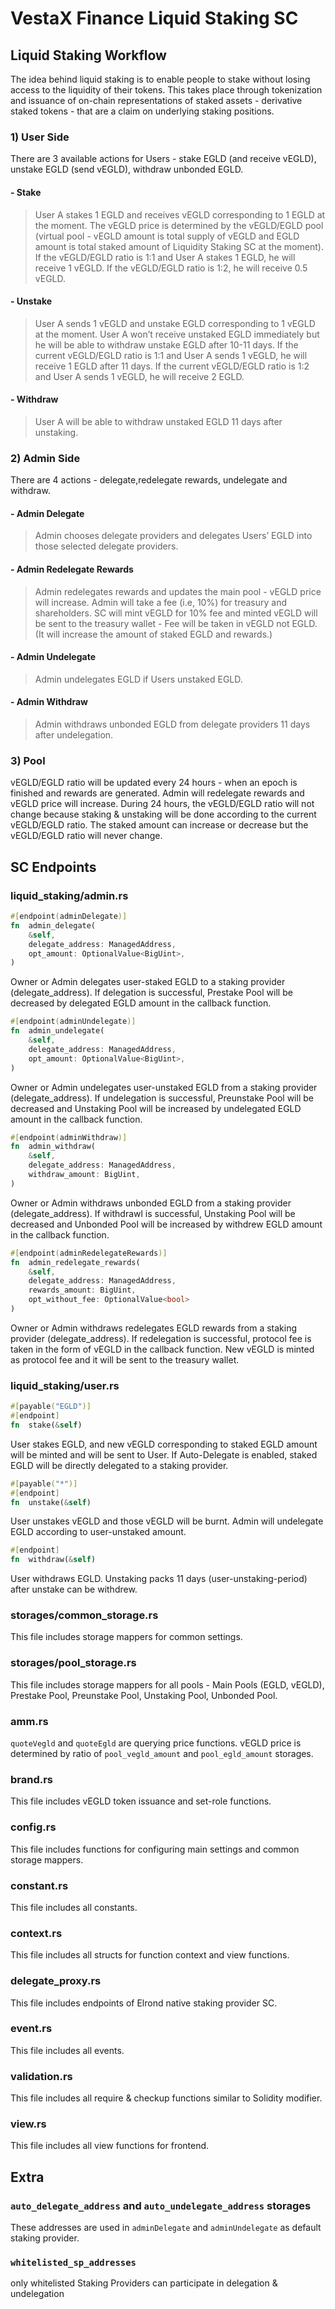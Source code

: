 # VestaX Finance Liquid Staking SC


## Liquid Staking Workflow

The idea behind liquid staking is to enable people to stake without losing access to the liquidity of their tokens. This takes place through tokenization and issuance of on-chain representations of staked assets - derivative staked tokens - that are a claim on underlying staking positions.

### 1) User Side

There are 3 available actions for Users - stake EGLD (and receive vEGLD), unstake EGLD (send vEGLD), withdraw unbonded EGLD.

#### - Stake

> User A stakes 1 EGLD and receives vEGLD corresponding to 1 EGLD at the moment.
The vEGLD price is determined by the vEGLD/EGLD pool (virtual pool - vEGLD amount is total supply of vEGLD and EGLD amount is total staked amount of Liquidity Staking SC at the moment).
If the vEGLD/EGLD ratio is 1:1 and User A stakes 1 EGLD, he will receive 1 vEGLD. If the vEGLD/EGLD ratio is 1:2, he will receive 0.5 vEGLD.

#### - Unstake

> User A sends 1 vEGLD and unstake EGLD corresponding to 1 vEGLD at the moment. User A won’t receive unstaked EGLD immediately but he will be able to withdraw unstake EGLD after 10-11 days.
If the current vEGLD/EGLD ratio is 1:1 and User A sends 1 vEGLD, he will receive 1 EGLD after 11 days. If the current vEGLD/EGLD ratio is 1:2 and User A sends 1 vEGLD, he will receive 2 EGLD.

#### - Withdraw

> User A will be able to withdraw unstaked EGLD 11 days after unstaking.


### 2) Admin Side

There are 4 actions - delegate,redelegate rewards, undelegate and withdraw.

#### - Admin Delegate

> Admin chooses delegate providers and delegates Users’ EGLD into those selected delegate providers.

#### - Admin Redelegate Rewards

> Admin redelegates rewards and updates the main pool - vEGLD price will increase. Admin will take a fee (i.e, 10%)  for treasury and shareholders.
SC will mint vEGLD for 10% fee and minted vEGLD will be sent to the treasury wallet - Fee will be taken in vEGLD not EGLD. (It will increase the amount of staked EGLD and rewards.)


#### - Admin Undelegate

> Admin undelegates EGLD if Users unstaked EGLD.

#### - Admin Withdraw

> Admin withdraws unbonded EGLD from delegate providers 11 days after undelegation.

### 3) Pool

vEGLD/EGLD ratio will be updated every 24 hours - when an epoch is finished and rewards are generated. Admin will redelegate rewards and vEGLD price will increase.
During 24 hours, the vEGLD/EGLD ratio will not change because staking & unstaking will be done according to the current vEGLD/EGLD ratio. The staked amount can increase or decrease but the vEGLD/EGLD ratio will never change.



## SC Endpoints

### liquid_staking/admin.rs

```rust
#[endpoint(adminDelegate)]
fn  admin_delegate(
	&self,
	delegate_address: ManagedAddress,
	opt_amount: OptionalValue<BigUint>,
)
```

Owner or Admin delegates user-staked EGLD to a staking provider (delegate_address).
If delegation is successful, Prestake Pool will be decreased by delegated EGLD amount in the callback function.

```rust
#[endpoint(adminUndelegate)]
fn  admin_undelegate(
	&self,
	delegate_address: ManagedAddress,
	opt_amount: OptionalValue<BigUint>,
)
```

Owner or Admin undelegates user-unstaked EGLD from a staking provider (delegate_address).
If undelegation is successful, Preunstake Pool will be decreased and Unstaking Pool will be increased by undelegated EGLD amount in the callback function.

```rust
#[endpoint(adminWithdraw)]
fn  admin_withdraw(
	&self,
	delegate_address: ManagedAddress,
	withdraw_amount: BigUint,
)
```

Owner or Admin withdraws unbonded EGLD from a staking provider (delegate_address).
If withdrawl is successful, Unstaking Pool will be decreased and Unbonded Pool will be increased by withdrew EGLD amount in the callback function.

```rust
#[endpoint(adminRedelegateRewards)]
fn  admin_redelegate_rewards(
	&self,
	delegate_address: ManagedAddress,
	rewards_amount: BigUint,
	opt_without_fee: OptionalValue<bool>
)
```

Owner or Admin withdraws redelegates EGLD rewards from a staking provider (delegate_address).
If redelegation is successful, protocol fee is taken in the form of vEGLD in the callback function. New vEGLD is minted as protocol fee and it will be sent to the treasury wallet.

### liquid_staking/user.rs

```rust
#[payable("EGLD")]
#[endpoint]
fn  stake(&self)
```

User stakes EGLD, and new vEGLD corresponding to staked EGLD amount will be minted and will be sent to User.
If Auto-Delegate is enabled, staked EGLD will be directly delegated to a staking provider.

```rust
#[payable("*")]
#[endpoint]
fn  unstake(&self)
```

User unstakes vEGLD and those vEGLD will be burnt.
Admin will undelegate EGLD according to user-unstaked amount.

```rust
#[endpoint]
fn  withdraw(&self)
```

User withdraws EGLD. Unstaking packs 11 days (user-unstaking-period) after unstake can be withdrew.

### storages/common_storage.rs

This file includes storage mappers for common settings.

### storages/pool_storage.rs

This file includes storage mappers for all pools - Main Pools (EGLD, vEGLD), Prestake Pool, Preunstake Pool, Unstaking Pool, Unbonded Pool.

### amm.rs

`quoteVegld` and `quoteEgld` are querying price functions. vEGLD price is determined by ratio of `pool_vegld_amount` and `pool_egld_amount` storages.

### brand.rs

This file includes vEGLD token issuance and set-role functions.

### config.rs

This file includes functions for configuring main settings and common storage mappers.

### constant.rs

This file includes all constants.

### context.rs

This file includes all structs for function context and view functions.

### delegate_proxy.rs

This file includes endpoints of Elrond native staking provider SC.

### event.rs

This file includes all events.

### validation.rs

This file includes all require & checkup functions similar to Solidity modifier.

### view.rs

This file includes all view functions for frontend.


## Extra

### `auto_delegate_address` and `auto_undelegate_address` storages

These addresses are used in `adminDelegate` and `adminUndelegate` as default staking provider.

### `whitelisted_sp_addresses`

only whitelisted Staking Providers can participate in delegation & undelegation